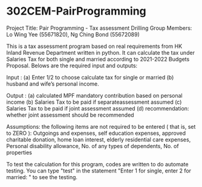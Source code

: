 # 302CEM-PairProgramming

Project Title: Pair Programming - Tax assessment Drilling
Group Members: Lo Wing Yee (55671820), Ng Ching Bond (55672089)

This is a tax assessment program based on real requirements from HK Inland Revenue Department written in python.
It can calculate the tax under Salaries Tax for both single and married according to 2021-2022 Budgets Proposal.
Belows are the required input and outputs:

Input :
(a) Enter 1/2 to choose calculate tax for single or married
(b) husband and wife’s personal income.

Output : 
(a) calculated MPF mandatory contribution based on personal income
(b) Salaries Tax to be paid if separateassessment assumed
(c) Salaries Tax to be paid if joint assessment assumed
(d) recommendation: whether joint assessment should be recommended

Assumptions:
the following items are not required to be entered ( that is, set to ZERO ):
Outgoings and expenses, 
self education expenses, 
approved charitable donation, 
home loan interest,
elderly residential care expenses, 
Personal disability allowance, 
No. of any types of dependents, 
No. of properties

To test the calculation for this program, codes are written to do automate testing. You can type "test" in the statement "Enter 1 for single, enter 2 for married: " to see the testing.
